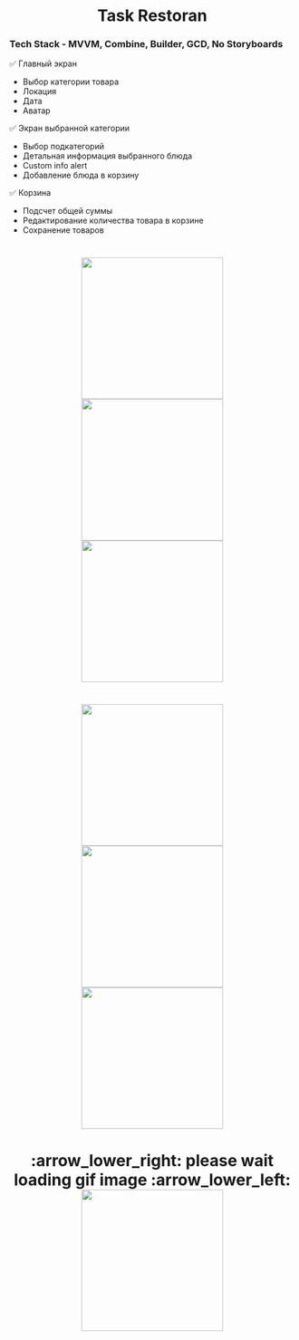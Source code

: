 <h1 align="center">
    Task Restoran
</h1>

### Tech Stack - MVVM, Combine, Builder, GCD, No Storyboards

:white_check_mark: Главный экран
  + Выбор категории товара
  + Локация
  + Дата
  + Аватар 

:white_check_mark: Экран выбранной категории
  + Выбор подкатегорий
  + Детальная информация выбранного блюда
  + Custom info alert
  + Добавление блюда в корзину

:white_check_mark: Корзина
  + Подсчет общей суммы
  + Редактирование количества товара в корзине
  + Сохранение товаров 

<h1 align="center">
    <img src="https://github.com/ArturKondratev/Task---Restoran/blob/main/Screen/s1.png" width="250"> <img src="https://github.com/ArturKondratev/Task---Restoran/blob/main/Screen/s2.png" width="250"> <img src="https://github.com/ArturKondratev/Task---Restoran/blob/main/Screen/s2.png" width="250">
</h1>

<h1 align="center">
    <img src="https://github.com/ArturKondratev/Task---Restoran/blob/main/Screen/s4.png" width="250"> <img src="https://github.com/ArturKondratev/Task---Restoran/blob/main/Screen/s5.png" width="250"> <img src="https://github.com/ArturKondratev/Task---Restoran/blob/main/Screen/s6.png" width="250">
</h1>

<h1 align="center">
    :arrow_lower_right: please wait loading gif image :arrow_lower_left:
     <br>
    <img src="https://github.com/ArturKondratev/Task---Restoran/blob/main/Screen/g1.gif?raw=true" width="250">
</h1>
